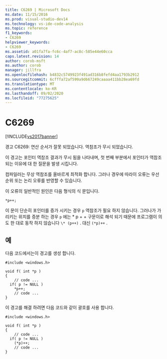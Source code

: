 ```yaml
---
title: C6269 | Microsoft Docs
ms.date: 11/15/2016
ms.prod: visual-studio-dev14
ms.technology: vs-ide-code-analysis
ms.topic: reference
f1_keywords:
- C6269
helpviewer_keywords:
- C6269
ms.assetid: a01fa7fa-fc6c-4af7-ac8c-585e44e60cca
caps.latest.revision: 14
author: corob-msft
ms.author: corob
manager: jillfra
ms.openlocfilehash: b4832c5749923f491ad316b8fefd4aa1793b2912
ms.sourcegitcommit: 6cfffa72af599a9d667249caaaa411bb28ea69fd
ms.translationtype: MT
ms.contentlocale: ko-KR
ms.lasthandoff: 09/02/2020
ms.locfileid: "77275625"
---
```

# <a name="c6269"></a>C6269
[!INCLUDE[vs2017banner](../includes/vs2017banner.md)]

경고 C6269: 연산 순서가 잘못 되었습니다. 역참조가 무시 되었습니다.  
  
 이 경고는 포인터 역참조 결과가 무시 됨을 나타내며, 첫 번째 부분에서 포인터가 역참조 되는 이유에 대 한 질문을 발생 시킵니다.  
  
 컴파일러는 무상 역참조를 올바르게 최적화 합니다. 그러나 경우에 따라이 오류는 우선 순위 또는 논리 오류를 반영할 수 있습니다.  
  
 이 오류의 일반적인 원인은 다음 형식의 식 문입니다.  
  
```  
*p++;  
```  
  
 이 문이 단순히 포인터를 증가 시키는 경우 `p` 역참조가 필요 하지 않습니다. 그러나가 가리키는 위치를 증분 하는 경우 `p` 에는  \* p + + 구문이로 해석 되기 때문에 프로그램이 의도 한 대로 동작 하지 않습니다 `\* (p++)` . 대신 `(*p)++` .  
  
## <a name="example"></a>예  
 다음 코드에서는이 경고를 생성 합니다.  
  
```  
#include <windows.h>  
  
void f( int *p )  
{  
    // code ...  
  if( p != NULL )  
    *p++;  
    // code ...  
}  
```  
  
 이 경고를 해결 하려면 다음 코드와 같이 괄호를 사용 합니다.  
  
```  
#include <windows.h>  
  
void f( int *p )  
{  
    // code ...  
  if( p != NULL )  
    (*p)++;  
    // code ...  
}  
```
